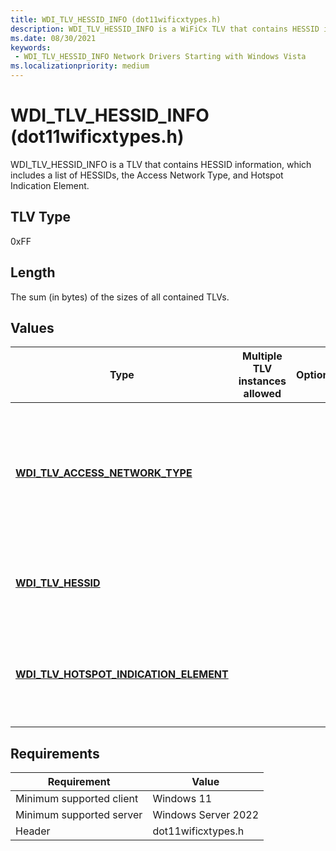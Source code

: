 ```yaml
---
title: WDI_TLV_HESSID_INFO (dot11wificxtypes.h)
description: WDI_TLV_HESSID_INFO is a WiFiCx TLV that contains HESSID information - a list of HESSIDs, the Access Network Type, and Hotspot Indication Element.
ms.date: 08/30/2021
keywords:
 - WDI_TLV_HESSID_INFO Network Drivers Starting with Windows Vista
ms.localizationpriority: medium
---
```


# WDI\_TLV\_HESSID\_INFO (dot11wificxtypes.h)


WDI\_TLV\_HESSID\_INFO is a TLV that contains HESSID information, which includes a list of HESSIDs, the Access Network Type, and Hotspot Indication Element.

## TLV Type


0xFF

## Length


The sum (in bytes) of the sizes of all contained TLVs.

## Values


| Type                                                                                 | Multiple TLV instances allowed | Optional | Description                                                                              |
|--------------------------------------------------------------------------------------|--------------------------------|----------|------------------------------------------------------------------------------------------|
| [**WDI\_TLV\_ACCESS\_NETWORK\_TYPE**](wdi-tlv-access-network-type.md)               |                                |          | The Access Network Type to be used in probe requests for the network being connected to. |
| [**WDI\_TLV\_HESSID**](wdi-tlv-hessid.md)                                           |                                |          | The list of HESSIDs that the port is allowed to connect to.                              |
| [**WDI\_TLV\_HOTSPOT\_INDICATION\_ELEMENT**](wdi-tlv-hotspot-indication-element.md) |                                |          | The Hotspot Indication Element to be used in the Association Request.                    |

 

## Requirements

|Requirement|Value|
|--- |--- |
|Minimum supported client|Windows 11|
|Minimum supported server|Windows Server 2022|
|Header|dot11wificxtypes.h|

 

 




